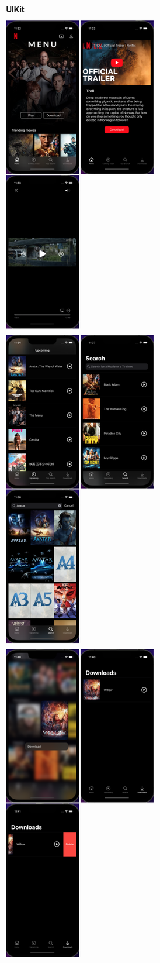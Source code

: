 ## UIKit

</p>
<p>
<img src="https://github.com/Venera-Ko/NetflixUIKit/blob/main/1.png" width="200"> <img src="https://github.com/Venera-Ko/NetflixUIKit/blob/main/2.png" width="200"> <img src="https://github.com/Venera-Ko/NetflixUIKit/blob/main/3.png" width="200">
</p>
<p>
<img src="https://github.com/Venera-Ko/NetflixUIKit/blob/main/4.png" width="200"> <img src="https://github.com/Venera-Ko/NetflixUIKit/blob/main/5.png" width="200"> <img src="https://github.com/Venera-Ko/NetflixUIKit/blob/main/6.png" width="200">
</p>
<p>
<img src="https://github.com/Venera-Ko/NetflixUIKit/blob/main/7.png" width="200"> <img src="https://github.com/Venera-Ko/NetflixUIKit/blob/main/8.png" width="200"> <img src="https://github.com/Venera-Ko/NetflixUIKit/blob/main/9.png" width="200">
</p>

